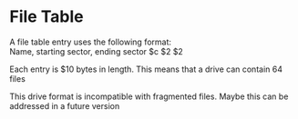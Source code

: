 # File Table

A file table entry uses the following format:\
Name, starting sector, ending sector
$c    $2               $2   

Each entry is $10 bytes in length. This means that a drive can contain 64 files


This drive format is incompatible with fragmented files. Maybe this can be addressed in a future version